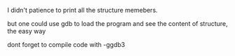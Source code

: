 I didn't patience to print all the structure memebers.

but one could use gdb to load the program and see the content of structure, the easy way

dont forget to compile code with -ggdb3

